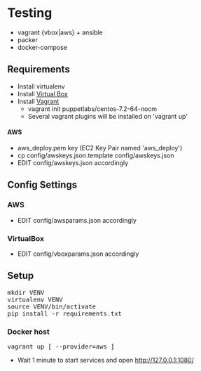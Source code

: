 # Testing
* vagrant {vbox|aws} + ansible
* packer
* docker-compose

## Requirements

* Install virtualenv
* Install [Virtual Box](https://www.virtualbox.org/wiki/Downloads)
* Install [Vagrant](http://www.vagrantup.com/downloads.html)
  - vagrant init puppetlabs/centos-7.2-64-nocm
  - Several vagrant plugins will be installed on 'vagrant up'

#### AWS
* aws_deploy.pem key (EC2 Key Pair named 'aws_deploy')
* cp config/awskeys.json.template config/awskeys.json
* EDIT config/awskeys.json accordingly

## Config Settings

### AWS

* EDIT config/awsparams.json accordingly

### VirtualBox

* EDIT config/vboxparams.json accordingly

## Setup

<pre>
mkdir VENV
virtualenv VENV
source VENV/bin/activate
pip install -r requirements.txt
</pre>

### Docker host
<pre>
vagrant up [ --provider=aws ]
</pre>
* Wait 1 minute to start services and open
http://127.0.0.1:1080/
